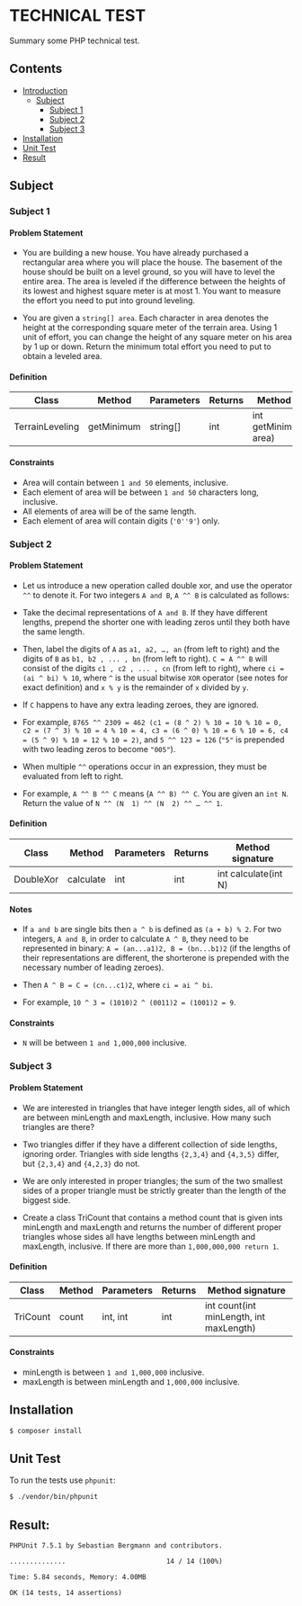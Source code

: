 # TECHNICAL TEST

Summary some PHP technical test.

## Contents

- [Introduction](#technical-test)
  - [Subject](#subject)
    - [Subject 1](#subject-1)
    - [Subject 2](#subject-2)
    - [Subject 3](#subject-3)
- [Installation](#installation)
- [Unit Test](#unit-test)
- [Result](#result)

## Subject

### Subject 1

#### Problem Statement

- You are building a new house. You have already purchased a rectangular area where you will place the house. The basement of the house should be built on a level ground, so you will have to level the entire area. The area is leveled if the difference between the heights of its lowest and highest square meter is at most 1. You want to measure the effort you need to put into ground leveling.

- You are given a ```string[] area```. Each character in area denotes the height at the
corresponding square meter of the terrain area. Using 1 unit of effort, you can change the height of any square meter on his area by 1 up or down. Return the minimum total effort you need to put to obtain a leveled area.

#### Definition

| Class | Method  | Parameters  | Returns  | Method signature |
|---|---|---|---|---|
| TerrainLeveling | getMinimum | string[]  | int | int getMinimum(string[] area) |

#### Constraints
- Area will contain between ```1 and 50``` elements, inclusive.
- Each element of area will be between ```1 and 50``` characters long, inclusive.
- All elements of area will be of the same length.
- Each element of area will contain digits (```'0'­'9'```) only.

### Subject 2

#### Problem Statement

- Let us introduce a new operation called double xor, and use the operator ```^^``` to denote it. For two integers ```A and B```, ```A ^^ B``` is calculated as follows:

- Take the decimal representations of ```A and B```. If they have different lengths, prepend the shorter one with leading zeros until they both have the same length.

- Then, label the digits of ```A``` as ```a1, a2, …, an``` (from left to right) and the digits of ```B``` as ```b1, b2 , ... , bn``` (from left to right). ```C = A ^^ B``` will consist of the digits ```c1 , c2 , ... , cn``` (from left to right), where ```ci = (ai ^ bi) % 10```, where ```^``` is the usual bitwise ```XOR``` operator (see notes for exact definition) and ```x % y``` is the remainder of ```x``` divided by ```y```.

- If ```C``` happens to have any extra leading zeroes, they are ignored.

- For example, ```8765 ^^ 2309 = 462 (c1 = (8 ^ 2) % 10 = 10 % 10 = 0, c2 = (7 ^ 3) % 10 = 4 % 10 = 4, c3 = (6 ^ 0) % 10 = 6 % 10 = 6, c4 = (5 ^ 9) % 10 = 12 % 10 = 2)```, and ```5 ^^ 123 = 126``` (```"5"``` is prepended with two leading zeros to become ```"005"```).

- When multiple ```^^``` operations occur in an expression, they must be evaluated from left to right.

- For example, ```A ^^ B ^^ C``` means (```A ^^ B) ^^ C```. You are given an ```int N```. Return the value of ```N ^^ (N ­ 1) ^^ (N ­ 2) ^^ … ^^ 1```.

#### Definition

| Class | Method  | Parameters  | Returns  | Method signature |
|---|---|---|---|---|
| DoubleXor | calculate | int  | int | int calculate(int N) |

#### Notes

- If ```a and b``` are single bits then ```a ^ b``` is defined as ```(a + b) % 2```. For two integers, ```A and B```, in order to calculate ```A ^ B```, they need to be represented in binary: ```A = (an...a1)2, B = (bn...b1)2``` (if the lengths of their representations are different, the shorterone is prepended with the necessary number of leading zeroes).

- Then ```A ^ B = C = (cn...c1)2```, where ```ci = ai ^ bi```.

- For example, ```10 ^ 3 = (1010)2 ^ (0011)2 = (1001)2 = 9```.

#### Constraints
- ```N``` will be between ```1 and 1,000,000``` inclusive.

### Subject 3

#### Problem Statement

- We are interested in triangles that have integer length sides, all of which are between
minLength and maxLength, inclusive. How many such triangles are there?

- Two triangles differ if they have a different collection of side lengths, ignoring order. Triangles with side lengths ```{2,3,4}``` and ```{4,3,5}``` differ, but ```{2,3,4}``` and ```{4,2,3}``` do not.

- We are only interested in proper triangles; the sum of the two smallest sides of a proper triangle must be strictly greater than the length of the biggest side.

- Create a class TriCount that contains a method count that is given ints minLength and maxLength and returns the number of different proper triangles whose sides all have lengths between minLength and maxLength, inclusive. If there are more than ```1,000,000,000 return ­1```.

#### Definition

| Class | Method  | Parameters  | Returns  | Method signature |
|---|---|---|---|---|
| TriCount | count | int, int | int | int count(int minLength, int maxLength) |

#### Constraints
- minLength is between ```1 and 1,000,000``` inclusive.
- maxLength is between minLength and ```1,000,000``` inclusive.


## Installation
```bash
$ composer install
```

## Unit Test
To run the tests use `phpunit`:
```bash
$ ./vendor/bin/phpunit
```

## Result:
```
PHPUnit 7.5.1 by Sebastian Bergmann and contributors.

..............                         14 / 14 (100%)

Time: 5.84 seconds, Memory: 4.00MB

OK (14 tests, 14 assertions)
```
